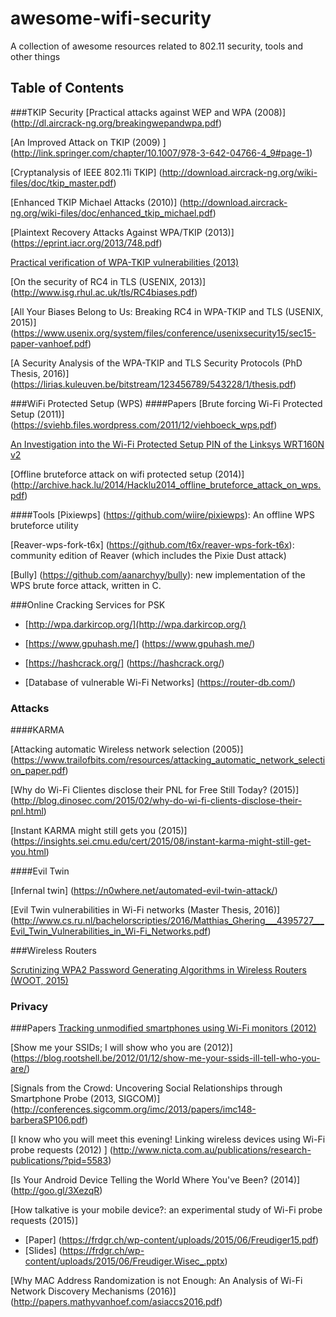 # awesome-wifi-security
A collection of awesome resources related to 802.11 security, tools and other things 

## Table of Contents
###TKIP Security
[Practical attacks against WEP and WPA (2008)] (http://dl.aircrack-ng.org/breakingwepandwpa.pdf)

[An Improved Attack on TKIP (2009)  ] (http://link.springer.com/chapter/10.1007/978-3-642-04766-4_9#page-1)

[Cryptanalysis of IEEE 802.11i TKIP] (http://download.aircrack-ng.org/wiki-files/doc/tkip_master.pdf)


[Enhanced TKIP Michael Attacks (2010)] (http://download.aircrack-ng.org/wiki-files/doc/enhanced_tkip_michael.pdf)

[Plaintext Recovery Attacks Against WPA/TKIP (2013)] (https://eprint.iacr.org/2013/748.pdf)

[Practical verification of WPA-TKIP vulnerabilities (2013)](https://lirias.kuleuven.be/bitstream/123456789/401042/1/wpatkip.pdf)

[On the security of RC4 in TLS (USENIX, 2013)] (http://www.isg.rhul.ac.uk/tls/RC4biases.pdf)

[All Your Biases Belong to Us: Breaking RC4 in WPA-TKIP and TLS (USENIX, 2015)] (https://www.usenix.org/system/files/conference/usenixsecurity15/sec15-paper-vanhoef.pdf)

[A Security Analysis of the WPA-TKIP and TLS Security Protocols (PhD Thesis, 2016)] (https://lirias.kuleuven.be/bitstream/123456789/543228/1/thesis.pdf)

###WiFi Protected Setup (WPS)
####Papers
[Brute forcing Wi-Fi Protected Setup (2011)] (https://sviehb.files.wordpress.com/2011/12/viehboeck_wps.pdf)

[An Investigation into the Wi-Fi Protected Setup PIN of the Linksys WRT160N v2](http://ro.ecu.edu.au/cgi/viewcontent.cgi?article=1139&context=ism)



[Offline bruteforce attack on wifi protected setup (2014)] (http://archive.hack.lu/2014/Hacklu2014_offline_bruteforce_attack_on_wps.pdf)

####Tools
[Pixiewps] (https://github.com/wiire/pixiewps): An offline WPS bruteforce utility

[Reaver-wps-fork-t6x] (https://github.com/t6x/reaver-wps-fork-t6x): community edition of Reaver (which includes the Pixie Dust attack)

[Bully] (https://github.com/aanarchyy/bully): new implementation of the WPS brute force attack, written in C.


###Online Cracking Services for PSK
* [http://wpa.darkircop.org/](http://wpa.darkircop.org/)

* [https://www.gpuhash.me/] (https://www.gpuhash.me/)

* [https://hashcrack.org/] (https://hashcrack.org/)

* [Database of vulnerable Wi-Fi Networks] (https://router-db.com/)

### Attacks
####KARMA

[Attacking automatic Wireless network selection (2005)] (https://www.trailofbits.com/resources/attacking_automatic_network_selection_paper.pdf)

[Why do Wi-Fi Clientes disclose their PNL for Free Still Today? (2015)] (http://blog.dinosec.com/2015/02/why-do-wi-fi-clients-disclose-their-pnl.html)

[Instant KARMA might still gets you (2015)] (https://insights.sei.cmu.edu/cert/2015/08/instant-karma-might-still-get-you.html)

####Evil Twin

[Infernal twin] (https://n0where.net/automated-evil-twin-attack/)

[Evil Twin vulnerabilities in Wi-Fi networks (Master Thesis, 2016)] (http://www.cs.ru.nl/bachelorscripties/2016/Matthias_Ghering___4395727___Evil_Twin_Vulnerabilities_in_Wi-Fi_Networks.pdf)

###Wireless Routers 

[Scrutinizing WPA2 Password Generating Algorithms in Wireless Routers (WOOT, 2015)](https://www.usenix.org/system/files/conference/woot15/woot15-paper-lorente.pdf)



### Privacy
###Papers
[Tracking unmodified smartphones using Wi-Fi monitors (2012)](https://www.cs.uic.edu/pub/Bits/Musa/musa-eriksson-sensys12.pdf)

[Show me your SSIDs; I will show who you are (2012)] (https://blog.rootshell.be/2012/01/12/show-me-your-ssids-ill-tell-who-you-are/)

[Signals from the Crowd: Uncovering Social Relationships through Smartphone Probe (2013, SIGCOM)]
(http://conferences.sigcomm.org/imc/2013/papers/imc148-barberaSP106.pdf)

[I know who you will meet this evening! Linking wireless devices using Wi-Fi probe requests (2012) ] (http://www.nicta.com.au/publications/research-publications/?pid=5583)

[Is Your Android Device Telling the World Where You've Been? (2014)] (http://goo.gl/3XezqR) 

[How talkative is your mobile device?: an experimental study of Wi-Fi probe requests (2015)]
* [Paper] (https://frdgr.ch/wp-content/uploads/2015/06/Freudiger15.pdf)
* [Slides] (https://frdgr.ch/wp-content/uploads/2015/06/Freudiger.Wisec_.pptx)

[Why MAC Address Randomization is not Enough: An Analysis of Wi-Fi Network Discovery Mechanisms
(2016)] (http://papers.mathyvanhoef.com/asiaccs2016.pdf)
















